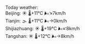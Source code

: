 Today weather:  
Beijing: ☀️   🌡️+11°C 🌬️↘7km/h  
Tianjin: 🌫  🌡️+11°C 🌬️→0km/h  
Shijiazhuang: ☀️   🌡️+19°C 🌬️↙8km/h  
Tangshan: ☀️   🌡️+12°C 🌬️→8km/h  
